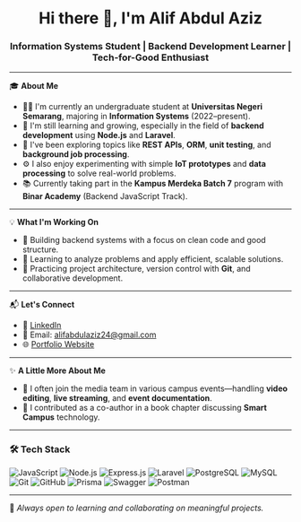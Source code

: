 <h1 align="center">Hi there 👋, I'm Alif Abdul Aziz</h1>
<h3 align="center">Information Systems Student | Backend Development Learner | Tech-for-Good Enthusiast</h3>

---

🎓 **About Me**

- 🧑‍🎓 I'm currently an undergraduate student at **Universitas Negeri Semarang**, majoring in **Information Systems** (2022–present).
- 🚀 I'm still learning and growing, especially in the field of **backend development** using **Node.js** and **Laravel**.
- 🧪 I've been exploring topics like **REST APIs**, **ORM**, **unit testing**, and **background job processing**.
- ⚙️ I also enjoy experimenting with simple **IoT prototypes** and **data processing** to solve real-world problems.
- 📚 Currently taking part in the **Kampus Merdeka Batch 7** program with **Binar Academy** (Backend JavaScript Track).

---

💡 **What I'm Working On**

- 🧩 Building backend systems with a focus on clean code and good structure.
- 🧠 Learning to analyze problems and apply efficient, scalable solutions.
- 📂 Practicing project architecture, version control with **Git**, and collaborative development.

---

📬 **Let's Connect**

- 💼 [LinkedIn](https://www.linkedin.com/in/alif-a-aziz)
- 💌 Email: alifabdulaziz24@gmail.com
- 🌐 [Portfolio Website](https://alifabdulaziz.com)

---

✨ **A Little More About Me**

- 🎥 I often join the media team in various campus events—handling **video editing**, **live streaming**, and **event documentation**.
- 📖 I contributed as a co-author in a book chapter discussing **Smart Campus** technology.

---

### 🛠️ Tech Stack

![JavaScript](https://img.shields.io/badge/-JavaScript-black?style=flat-square&logo=javascript)
![Node.js](https://img.shields.io/badge/-Node.js-339933?style=flat-square&logo=node.js&logoColor=white)
![Express.js](https://img.shields.io/badge/-Express.js-black?style=flat-square&logo=express)
![Laravel](https://img.shields.io/badge/-Laravel-red?style=flat-square&logo=laravel&logoColor=white)
![PostgreSQL](https://img.shields.io/badge/-PostgreSQL-316192?style=flat-square&logo=postgresql)
![MySQL](https://img.shields.io/badge/-MySQL-00758F?style=flat-square&logo=mysql&logoColor=white)
![Git](https://img.shields.io/badge/-Git-F05032?style=flat-square&logo=git&logoColor=white)
![GitHub](https://img.shields.io/badge/-GitHub-181717?style=flat-square&logo=github)
![Prisma](https://img.shields.io/badge/-Prisma-3982CE?style=flat-square&logo=prisma)
![Swagger](https://img.shields.io/badge/-Swagger-85EA2D?style=flat-square&logo=swagger&logoColor=black)
![Postman](https://img.shields.io/badge/-Postman-FF6C37?style=flat-square&logo=postman&logoColor=white)

---

📌 *Always open to learning and collaborating on meaningful projects.*


